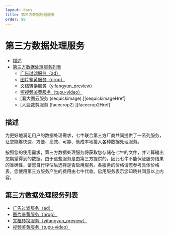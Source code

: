 ```yaml
---
layout: docs
title: 第三方数据处理服务
order: 90
---
```


<a id="ufop"></a>
# 第三方数据处理服务

- [描述](#ufop-description)
- [第三方数据处理服务列表](#ufop-content-table)
  - [广告过滤服务（ad）][adHref]
  - [图片鉴黄服务（nrop）][nropHref]
  - [文档转换服务（yifangyun_preview）][yifangyun_previewHref]
  - [短视频鉴黄服务（tupu-video）][tupu-videoHref]
  - [看大图云服务 (sequickimage) ][sequickimageHref]
  - [人脸裁剪服务 (facecrop2) ][facecrop2Href]

<a id="ufop-description"></a>
## 描述

为更好地满足用户的数据处理需求，七牛联合第三方厂商共同提供了一系列服务，让您能够快速、方便、高效、可靠、低成本地接入各种数据处理服务。

按照您的使用需求，第三方数据处理服务将获取您存储在七牛的文件，并计算输出您期望得到的数据。由于这些服务是由第三方提供的，因此七牛不能保证服务结果的准确性，请您自行评估后选择是否启用服务。各服务的价格请您参考具体价格表，您使用第三方服务产生的费用由七牛代收。启用服务表示您知晓并同意以上内容。

<a id="ufop-content-table"></a>
## 第三方数据处理服务列表

* [广告过滤服务（ad）][adHref]
* [图片鉴黄服务（nrop）][nropHref]
* [文档转换服务（yifangyun_preview）][yifangyun_previewHref]
* [视频鉴黄服务（tupu-video）][tupu-videoHref]

[nropHref]:        /docs/v6/api/reference/fop/third-party/nrop.html
[adHref]:          /docs/v6/api/reference/fop/third-party/ad.html
[yifangyun_previewHref]:          /docs/v6/api/reference/fop/third-party/yifangyun_preview.html
[tupu-videoHref]:  /docs/v6/api/reference/fop/third-party/tupu-video.html
